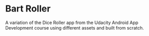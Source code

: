 # Bart Roller
A variation of the Dice Roller app from the Udacity Android App Development course using different assets and built from scratch.

